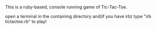 This is a ruby-based, console running game of Tic-Tac-Toe.

open a terminal in the containing directory and(if you have irb) type "irb tictactoe.rb" to play!

